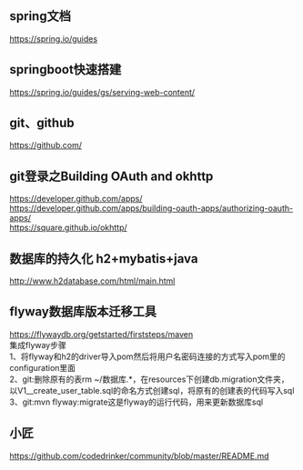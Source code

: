 ## spring文档
https://spring.io/guides
## springboot快速搭建
https://spring.io/guides/gs/serving-web-content/
## git、github
https://github.com/
## git登录之Building OAuth and okhttp
https://developer.github.com/apps/  
https://developer.github.com/apps/building-oauth-apps/authorizing-oauth-apps/  
https://square.github.io/okhttp/
## 数据库的持久化 h2+mybatis+java
http://www.h2database.com/html/main.html
## flyway数据库版本迁移工具
https://flywaydb.org/getstarted/firststeps/maven  
集成flyway步骤  
1、将flyway和h2的driver导入pom然后将用户名密码连接的方式写入pom里的configuration里面  
2、git:删除原有的表rm ~/数据库.*，在resources下创建db.migration文件夹，以V1__create_user_table.sql的命名方式创建sql，将原有的创建表的代码写入sql  
3、git:mvn flyway:migrate这是flyway的运行代码，用来更新数据库sql
## 小匠
https://github.com/codedrinker/community/blob/master/README.md


    
    
    